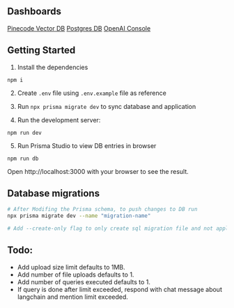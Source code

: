 ## Dashboards

[Pinecode Vector DB](https://app.pinecone.io/)
[Postgres DB](https://console.neon.tech)
[OpenAI Console](https://platform.openai.com/usage)

## Getting Started

1. Install the dependencies

```
npm i
```

2. Create `.env` file using `.env.example` file as reference

3. Run `npx prisma migrate dev` to sync database and application

4. Run the development server:

```
npm run dev
```

5. Run Prisma Studio to view DB entries in browser

```
npm run db
```

Open http://localhost:3000 with your browser to see the result.

## Database migrations

```bash
# After Modifing the Prisma schema, to push changes to DB run
npx prisma migrate dev --name "migration-name"

# Add --create-only flag to only create sql migration file and not apply it.
```

## Todo:

- Add upload size limit defaults to 1MB.
- Add number of file uploads defaults to 1.
- Add number of queries executed defaults to 1.
- If query is done after limit exceeded, respond with chat message about langchain and mention limit exceeded.
